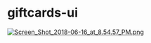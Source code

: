 # giftcards-ui
[![Screen_Shot_2018-06-16_at_8.54.57_PM.png](https://s22.postimg.cc/smu89645d/Screen_Shot_2018-06-16_at_8.54.57_PM.png)](https://postimg.cc/image/d1cwp7s71/)
